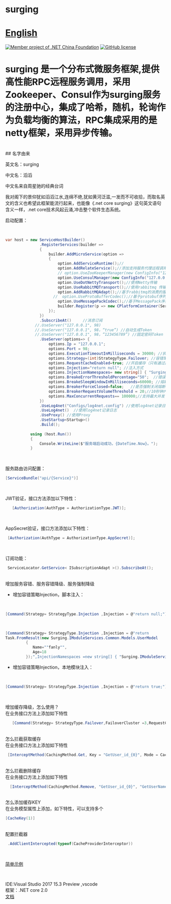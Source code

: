 # surging 　　　　　　　　　　　　　　　　　　　　[English](https://github.com/dotnetcore/surging/blob/master/README.EN.md)
[![Member project of .NET China Foundation](https://github.com/dotnetcore/Home/blob/master/icons/member-project-of-netchina.png)](https://github.com/dotnetcore)
[![GitHub license](https://img.shields.io/badge/license-MIT-blue.svg)](https://mit-license.org/)
# surging 是一个分布式微服务框架,提供高性能RPC远程服务调用，采用Zookeeper、Consul作为surging服务的注册中心，集成了哈希，随机，轮询作为负载均衡的算法，RPC集成采用的是netty框架，采用异步传输。

<br />
## 名字由来

英文名：surging
<br />

中文名：滔滔
<br />

中文名来自周星驰的经典台词
<br />

我对阁下的景仰犹如滔滔江水,连绵不绝,犹如黄河泛滥,一发而不可收拾，而取名英文的含义也希望此框架能流行起来，也能像《.net core surging》这句英文语句含义一样，.net core技术风起云涌,冲击整个软件生态系统。

启动配置：

 <br/>
 
 ```c#
var host = new ServiceHostBuilder()
                .RegisterServices(builder =>
                {
                    builder.AddMicroService(option =>
                    {
                        option.AddServiceRuntime();//
                        option.AddRelateService();//添加支持服务代理远程调用
                        // option.UseZooKeeperManager(new ConfigInfo("127.0.0.1:2181")); //使用Zookeeper管理
                        option.UseConsulManager(new ConfigInfo("127.0.0.1:8500"));//使用Consul管理
                        option.UseDotNettyTransport();//使用Netty传输
                        option.UseRabbitMQTransport();//使用rabbitmq 传输
                        option.AddRabbitMQAdapt();//基于rabbitmq的消费的服务适配
                      //  option.UseProtoBufferCodec();//基于protobuf序列化
                        option.UseMessagePackCodec();//基于MessagePack序列化
                        builder.Register(p => new CPlatformContainer(ServiceLocator.Current));//初始化注入容器
                    });
                })
                .SubscribeAt()     //消息订阅
              //.UseServer("127.0.0.1", 98)
              //.UseServer("127.0.0.1", 98，“true”) //自动生成Token
              //.UseServer("127.0.0.1", 98，“123456789”) //固定密码Token
                .UseServer(options=> {
                    options.Ip = "127.0.0.1";
                    options.Port = 98;
                    options.ExecutionTimeoutInMilliseconds = 30000; //执行超时时间
                    options.Strategy=(int)StrategyType.Failover; //容错策略使用故障切换
                    options.RequestCacheEnabled=true; //开启缓存（只有通过接口代理远程调用，才能启用缓存）
                    options.Injection="return null"; //注入方式
                    options.InjectionNamespaces= new string[] { "Surging.IModuleServices.Common" }); //脚本注入使用的命名空间
                    options.BreakeErrorThresholdPercentage="50";  //错误率达到多少开启熔断保护
                    options.BreakeSleepWindowInMilliseconds=60000; //熔断多少毫秒后去尝试请求
                    options.BreakerForceClosed=false;   //是否强制关闭熔断
                    options.BreakerRequestVolumeThreshold = 20;//10秒钟内至少多少请求失败，熔断器才发挥起作用
                    options.MaxConcurrentRequests== 100000;//支持最大并发
                })
                .UseLog4net("Configs/log4net.config") //使用log4net记录日志
                .UseLog4net()  //使用log4net记录日志
                .UseProxy() //使用Proxy
                .UseStartup<Startup>()
                .Build();
                
            using (host.Run())
            {
                Console.WriteLine($"服务端启动成功，{DateTime.Now}。");
            }
 ```    
<br/>

服务路由访问配置：
<br/>

```c#
[ServiceBundle("api/{Service}")]
 ```    
<br/>

JWT验证，接口方法添加以下特性：
<br/>

```c#
   [Authorization(AuthType = AuthorizationType.JWT)];
 ```    
<br/>

AppSecret验证，接口方法添加以下特性：
<br/>

```c#
 [Authorization(AuthType = AuthorizationType.AppSecret)];
 ```    
<br/>

订阅功能：
<br/>

```c#
 ServiceLocator.GetService< ISubscriptionAdapt >().SubscribeAt();
 ```    
 
 <br/>
增加服务容错、服务容错降级、服务强制降级


* 增加容错策略Injection，脚本注入：

<br/>

```c#
[Command(Strategy= StrategyType.Injection ,Injection = @"return null;")]
```    

 <br/>
 
```C#  
[Command(Strategy= StrategyType.Injection ,Injection = @"return 
Task.FromResult(new Surging.IModuleServices.Common.Models.UserModel
         {
            Name=""fanly"",
            Age=18
         });",InjectionNamespaces =new string[] { "Surging.IModuleServices.Common"})] 
```


* 增加容错策略Injection，本地模块注入：   

<br/>

```C#  
[Command(Strategy= StrategyType.Injection ,Injection = @"return true;")] 
```

<br/>

增加缓存降级，怎么使用？
<br/>
在业务接口方法上添加如下特性
<br/>

```C#  
   [Command(Strategy= StrategyType.Failover,FailoverCluster =3,RequestCacheEnabled =true)]  //RequestCacheEnabled =true 就是启用缓存
```

<br/>
怎么拦截获取缓存
 <br/>
在业务接口方法上添加如下特性
 <br/>
 
```C#  
 [InterceptMethod(CachingMethod.Get, Key = "GetUser_id_{0}", Mode = CacheTargetType.Redis, Time = 480)]
```
    
<br/>
怎么拦截删除缓存
 <br/>
在业务接口方法上添加如下特性
 <br/>
 
```C#  
  [InterceptMethod(CachingMethod.Remove, "GetUser_id_{0}", "GetUserName_name_{0}", Mode = CacheTargetType.Redis)]
```
      
<br/>
怎么添加缓存KEY
   <br/>
在业务模型属性上添加，如下特性，可以支持多个
   <br/>
   
```C# 
[CacheKey(1)]
```
        
<br/>
配置拦截器
<br/>
   
```C# 
 .AddClientIntercepted(typeof(CacheProviderInterceptor))
```

<br/>

[简单示例](https://github.com/dotnetcore/surging/blob/master/docs/docs.en/INDEX.md)


<br/>


IDE:Visual Studio 2017 15.3 Preview ,vscode
<br/>
框架：.NET core 2.0
<br/>
[文档](http://docs.dotnet-china.org/surging/)
